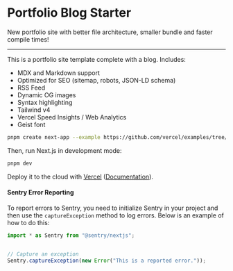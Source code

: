 # Portfolio Blog Starter

New portfolio site with better file architecture, smaller bundle and faster compile times!

---

This is a portfolio site template complete with a blog. Includes:

- MDX and Markdown support
- Optimized for SEO (sitemap, robots, JSON-LD schema)
- RSS Feed
- Dynamic OG images
- Syntax highlighting
- Tailwind v4
- Vercel Speed Insights / Web Analytics
- Geist font

```bash
pnpm create next-app --example https://github.com/vercel/examples/tree/main/solutions/blog articles
```

Then, run Next.js in development mode:

```bash
pnpm dev
```

Deploy it to the cloud with [Vercel](https://vercel.com/templates) ([Documentation](https://nextjs.org/docs/app/building-your-application/deploying)).


#### Sentry Error Reporting

To report errors to Sentry, you need to initialize Sentry in your project and then use the `captureException` method to log errors. Below is an example of how to do this:

```typescript
import * as Sentry from "@sentry/nextjs";


// Capture an exception
Sentry.captureException(new Error("This is a reported error."));
```